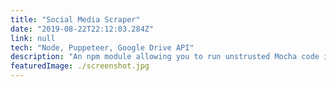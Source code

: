 ```yaml
---
title: "Social Media Scraper"
date: "2019-08-22T22:12:03.284Z"
link: null
tech: "Node, Puppeteer, Google Drive API"
description: "An npm module allowing you to run unstrusted Mocha code in a sandboxed environment."
featuredImage: ./screenshot.jpg
---
```

